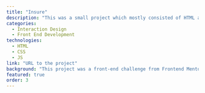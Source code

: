 ```yaml
---
title: "Insure"
description: "This was a small project which mostly consisted of HTML and CSS. I built a fully-responsive landing page. The only JavaScript this project required was to enable the toggling of the mobile navigation."
categories:
  - Interaction Design
  - Front End Development
technologies:
  - HTML
  - CSS
  - JS
link: "URL to the project"
background: "This project was a front-end challenge from Frontend Mentor. It’s a platform that enables you to practice building websites to a design and project brief. Each challenge includes mobile and desktop designs to show how the website should look at different screen sizes. Creating these projects has helped me refine my workflow and solve real-world coding problems. I’ve learned something new with each project, helping me to improve and adapt my style."
featured: true
order: 3
---
```

